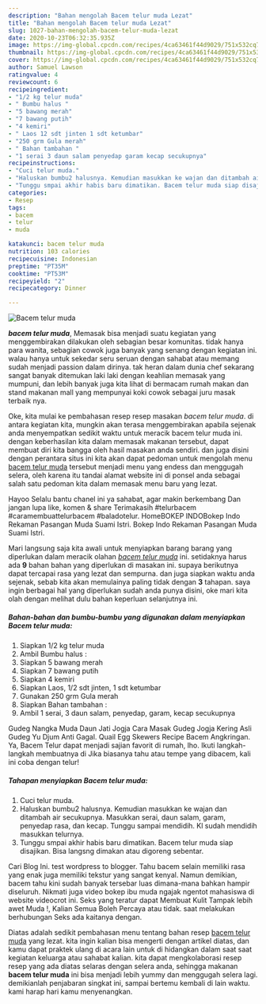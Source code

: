 ```yaml
---
description: "Bahan mengolah Bacem telur muda Lezat"
title: "Bahan mengolah Bacem telur muda Lezat"
slug: 1027-bahan-mengolah-bacem-telur-muda-lezat
date: 2020-10-23T06:32:35.935Z
image: https://img-global.cpcdn.com/recipes/4ca63461f44d9029/751x532cq70/bacem-telur-muda-foto-resep-utama.jpg
thumbnail: https://img-global.cpcdn.com/recipes/4ca63461f44d9029/751x532cq70/bacem-telur-muda-foto-resep-utama.jpg
cover: https://img-global.cpcdn.com/recipes/4ca63461f44d9029/751x532cq70/bacem-telur-muda-foto-resep-utama.jpg
author: Samuel Lawson
ratingvalue: 4
reviewcount: 6
recipeingredient:
- "1/2 kg telur muda"
- " Bumbu halus "
- "5 bawang merah"
- "7 bawang putih"
- "4 kemiri"
- " Laos 12 sdt jinten 1 sdt ketumbar"
- "250 grm Gula merah"
- " Bahan tambahan "
- "1 serai 3 daun salam penyedap garam kecap secukupnya"
recipeinstructions:
- "Cuci telur muda."
- "Haluskan bumbu2 halusnya. Kemudian masukkan ke wajan dan ditambah air secukupnya. Masukkan serai, daun salam, garam, penyedap rasa, dan kecap. Tunggu sampai mendidih. Kl sudah mendidih masukkan telurnya."
- "Tunggu smpai akhir habis baru dimatikan. Bacem telur muda siap disajikan. Bisa langsng dimakan atau digoreng sebentar."
categories:
- Resep
tags:
- bacem
- telur
- muda

katakunci: bacem telur muda 
nutrition: 103 calories
recipecuisine: Indonesian
preptime: "PT35M"
cooktime: "PT53M"
recipeyield: "2"
recipecategory: Dinner

---
```



![Bacem telur muda](https://img-global.cpcdn.com/recipes/4ca63461f44d9029/751x532cq70/bacem-telur-muda-foto-resep-utama.jpg)

<b><i>bacem telur muda</i></b>, Memasak bisa menjadi suatu kegiatan yang menggembirakan dilakukan oleh sebagian besar komunitas. tidak hanya para wanita, sebagian cowok juga banyak yang senang dengan kegiatan ini. walau hanya untuk sekedar seru seruan dengan sahabat atau memang sudah menjadi passion dalam dirinya. tak heran dalam dunia chef sekarang sangat banyak ditemukan laki laki dengan keahlian memasak yang mumpuni, dan lebih banyak juga kita lihat di bermacam rumah makan dan stand makanan mall yang mempunyai koki cowok sebagai juru masak terbaik nya.

Oke, kita mulai ke pembahasan resep resep masakan <i>bacem telur muda</i>. di antara kegiatan kita, mungkin akan terasa menggembirakan apabila sejenak anda menyempatkan sedikit waktu untuk meracik bacem telur muda ini. dengan keberhasilan kita dalam memasak makanan tersebut, dapat membuat diri kita bangga oleh hasil masakan anda sendiri. dan juga disini dengan perantara situs ini kita akan dapat pedoman untuk mengolah menu <u>bacem telur muda</u> tersebut menjadi menu yang endess dan menggugah selera, oleh karena itu tandai alamat website ini di ponsel anda sebagai salah satu pedoman kita dalam memasak menu baru yang lezat.

Hayoo Selalu bantu chanel ini ya sahabat, agar makin berkembang Dan jangan lupa like, komen &amp; share Terimakasih #telurbacem #caramembuattelurbacem #baladotelur. HomeBOKEP INDOBokep Indo Rekaman Pasangan Muda Suami Istri. Bokep Indo Rekaman Pasangan Muda Suami Istri.


Mari langsung saja kita awali untuk menyiapkan barang barang yang diperlukan dalam meracik olahan <u><i>bacem telur muda</i></u> ini. setidaknya harus ada <b>9</b> bahan bahan yang diperlukan di masakan ini. supaya berikutnya dapat tercapai rasa yang lezat dan sempurna. dan juga siapkan waktu anda sejenak, sebab kita akan memulainya paling tidak dengan <b>3</b> tahapan. saya ingin berbagai hal yang diperlukan sudah anda punya disini, oke mari kita olah dengan melihat dulu bahan keperluan selanjutnya ini.

<!--inarticleads1-->

##### Bahan-bahan dan bumbu-bumbu yang digunakan dalam menyiapkan Bacem telur muda:

1. Siapkan 1/2 kg telur muda
1. Ambil  Bumbu halus :
1. Siapkan 5 bawang merah
1. Siapkan 7 bawang putih
1. Siapkan 4 kemiri
1. Siapkan  Laos, 1/2 sdt jinten, 1 sdt ketumbar
1. Gunakan 250 grm Gula merah
1. Siapkan  Bahan tambahan :
1. Ambil 1 serai, 3 daun salam, penyedap, garam, kecap secukupnya


Gudeg Nangka Muda Daun Jati Jogja Cara Masak Gudeg Jogja Kering Asli Gudeg Yu Djum Anti Gagal. Quail Egg Skewers Recipe Bacem Angkringan. Ya, Bacem Telur dapat menjadi sajian favorit di rumah, lho. Ikuti langkah-langkah membuatnya di Jika biasanya tahu atau tempe yang dibacem, kali ini coba dengan telur! 

<!--inarticleads2-->

##### Tahapan menyiapkan Bacem telur muda:

1. Cuci telur muda.
1. Haluskan bumbu2 halusnya. Kemudian masukkan ke wajan dan ditambah air secukupnya. Masukkan serai, daun salam, garam, penyedap rasa, dan kecap. Tunggu sampai mendidih. Kl sudah mendidih masukkan telurnya.
1. Tunggu smpai akhir habis baru dimatikan. Bacem telur muda siap disajikan. Bisa langsng dimakan atau digoreng sebentar.


Cari Blog Ini. test wordpress to blogger. Tahu bacem selain memiliki rasa yang enak juga memiliki tekstur yang sangat kenyal. Namun demikian, bacem tahu kini sudah banyak tersebar luas dimana-mana bahkan hampir diseluruh. Nikmati juga video bokep ibu muda ngajak ngentot mahasiswa di website videocrot ini. Seks yang teratur dapat Membuat Kulit Tampak lebih awet Muda !, Kalian Semua Boleh Percaya atau tidak. saat melakukan berhubungan Seks ada kaitanya dengan. 

Diatas adalah sedikit pembahasan menu tentang bahan resep <u>bacem telur muda</u> yang lezat. kita ingin kalian bisa mengerti dengan artikel diatas, dan kamu dapat praktek ulang di acara lain untuk di hidangkan dalam saat saat kegiatan keluarga atau sahabat kalian. kita dapat mengkolaborasi resep resep yang ada diatas selaras dengan selera anda, sehingga makanan <b>bacem telur muda</b> ini bisa menjadi lebih yummy dan menggugah selera lagi. demikianlah penjabaran singkat ini, sampai bertemu kembali di lain waktu. kami harap hari kamu menyenangkan.
